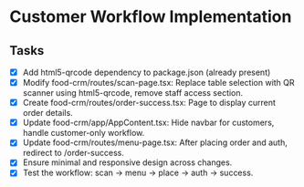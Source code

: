 # Customer Workflow Implementation

## Tasks
- [x] Add html5-qrcode dependency to package.json (already present)
- [x] Modify food-crm/routes/scan-page.tsx: Replace table selection with QR scanner using html5-qrcode, remove staff access section.
- [x] Create food-crm/routes/order-success.tsx: Page to display current order details.
- [x] Update food-crm/app/AppContent.tsx: Hide navbar for customers, handle customer-only workflow.
- [x] Update food-crm/routes/menu-page.tsx: After placing order and auth, redirect to /order-success.
- [x] Ensure minimal and responsive design across changes.
- [x] Test the workflow: scan -> menu -> place -> auth -> success.
